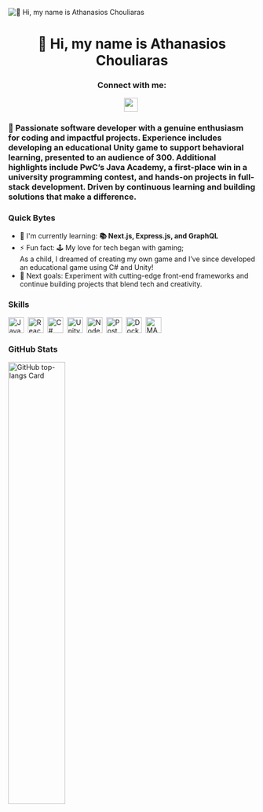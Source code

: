![👋 Hi, my name is Athanasios Chouliaras](https://miro.medium.com/v2/resize:fit:1358/0*FGD6BUzzZs1VJLuY.gif)

<div id="toc">
  <ul align="center" style="list-style: none">
    <summary>
      <h1>
        👋 Hi, my name is Athanasios Chouliaras
      </h1>
    </summary>
  </ul>
</div>

**<h3 align="center">Connect with me:</h3>** 
<p align="center"><a href="https://www.linkedin.com/in/athanasios-chouliaras" target="_blank"><img src="https://img.shields.io/badge/LinkedIn-0077B5?style=flat-square&logo=linkedin&logoColor=white" height="28" style="margin-right: 4px"></a></p>

 **<h3 align="left">🚀 Passionate software developer with a genuine enthusiasm for coding and impactful projects. Experience includes developing an educational Unity game to support behavioral learning, presented to an audience of 300. Additional highlights include PwC’s Java Academy, a first-place win in a university programming contest, and hands-on projects in full-stack development. Driven by continuous learning and building solutions that make a difference.</h3>**

**<h3 align="left">Quick Bytes</h3>**

- 🌱 I'm currently learning: **📚 Next.js, Express.js, and GraphQL**
- ⚡ Fun fact: 🕹️ My love for tech began with gaming;<br>As a child, I dreamed of creating my own game and I’ve since developed an educational game using C# and Unity!
- 🎯 Next goals: Experiment with cutting-edge front-end frameworks and continue building projects that blend tech and creativity.

 **<h3 align="left">Skills</h3>**

<div style="display: flex; flex-wrap: wrap; gap: 4px; justify-content: left;"><img src="https://img.shields.io/badge/JavaScript-F7DF1C?logo=javascript&logoColor=white" height="32" alt="JavaScript" style="margin-right: 4px"> <img src="https://img.shields.io/badge/React-20232A?logo=react&logoColor=61DAFB" height="32" alt="React" style="margin-right: 4px"> <img src="https://img.shields.io/badge/C%23-239120?logo=csharp&logoColor=white" height="32" alt="C#" style="margin-right: 4px"> <img src="https://img.shields.io/badge/Unity-000000?logo=unity&logoColor=white" height="32" alt="Unity" style="margin-right: 4px"> <img src="https://img.shields.io/badge/Node.js-8CC84B?logo=node.js&logoColor=white" height="32" alt="Node.js" style="margin-right: 4px"> <img src="https://img.shields.io/badge/PostgreSQL-316192?logo=postgresql&logoColor=white" height="32" alt="PostgreSQL" style="margin-right: 4px"> <img src="https://img.shields.io/badge/Docker-2496ED?logo=docker&logoColor=white" height="32" alt="Docker" style="margin-right: 4px"> <img src="https://img.shields.io/badge/MATLAB-0076A8?logo=matlab&logoColor=white" height="32" alt="MATLAB" style="margin-right: 4px"></div>

 **<h3 align="left">GitHub Stats</h3>**

<p align="left">
  <img width="48%" src="https://github-readme-stats.vercel.app/api/top-langs?username=AthanasiosChlr&theme=react&hide_title=false&layout=compact&langs_count=6&hide_progress=false&card_width=400" alt="GitHub top-langs Card" />
</p>

